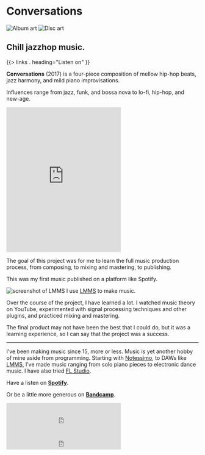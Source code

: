 <!--{
	"template": "work",
	"data": "projects_byid.conversations"
}-->


# Conversations

<span class="d3d"><span class="mockup-album">![Album art](../img/conversations_0.jpg)
<span class="album-disc">![Disc art](../img/conversations_0.jpg)</span>
</span></span>

## Chill jazzhop music.

{{> links . heading="Listen on" }}

**Conversations** (2017) is a four-piece composition of mellow hip-hop beats, jazz harmony, and mild piano improvisations.

Influences range from jazz, funk, and bossa nova to lo-fi, hip-hop, and new-age.

<p class="center">
	<iframe src="https://open.spotify.com/embed?uri=spotify:album:2LEKLuoWYauyAlQ8JwoPc2&theme=white&view=coverart" width="300" height="380" frameborder="0" allowtransparency="true" allow="encrypted-media"></iframe>
</p>

The goal of this project was for me to learn the full music production process, from composing, to mixing and mastering, to publishing.

This was my first music published on a platform like Spotify.

<span>![screenshot of LMMS](../img/conversations_lmms.jpg)
	<span class="caption">I use [LMMS](https://lmms.io/) to make music.</span>
</span>

Over the course of the project, I have learned a lot. I watched music theory on YouTube, experimented with signal processing techniques and other plugins, and practiced mixing and mastering.

The final product may not have been the best that I could do, but it was a learning experience, so I can say that the project was a success.

---

I’ve been making music since 15, more or less. Music is yet another hobby of mine aside from programming. Starting with [Notessimo](https://www.notessimo.net), to DAWs like [LMMS](https://lmms.io/), I’ve made music ranging from solo piano pieces to electronic dance music. I have also tried [FL Studio](https://www.image-line.com/flstudio).

Have a listen on [**Spotify**](https://open.spotify.com/album/2LEKLuoWYauyAlQ8JwoPc2).

Or be a little more generous on [**Bandcamp**](http://lreaadna.bandcamp.com/album/conversations).

<div class="center">
	<iframe src="https://open.spotify.com/embed?uri=spotify:album:2LEKLuoWYauyAlQ8JwoPc2&theme=white&view=coverart" width="300" height="80" frameborder="0" allowtransparency="true" allow="encrypted-media"></iframe>
</div>
<div class="center">
	<iframe style="border: 0; width: 300px; height: 42px;" src="https://bandcamp.com/EmbeddedPlayer/album=580449249/size=small/bgcol=ffffff/linkcol=e99708/transparent=true/" seamless><a href="http://lreaadna.bandcamp.com/album/conversations">Conversations by Lean</a></iframe>
</div>
